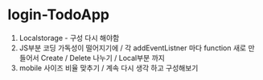 # login-TodoApp

1) Localstorage - 구성 다시 해야함
2) JS부분 코딩 가독성이 떨어지기에 / 각 addEventListner 마다 function 새로 만들어서 Create / Delete 나누기 / Local부분 까지
3) mobile 사이즈 비율 맞추기 / 계속 다시 생각 하고 구성해보기
